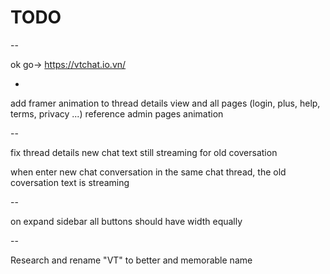 # TODO

--

ok go-> https://vtchat.io.vn/

-

add framer animation to thread details view and all pages (login, plus, help, terms, privacy ...)
reference admin pages animation

--

fix thread details new chat text still streaming for old coversation

when enter new chat conversation in the same chat thread, the old coversation text is streaming

--

on expand sidebar all buttons should have width equally

--

Research and rename "VT" to better and memorable name
